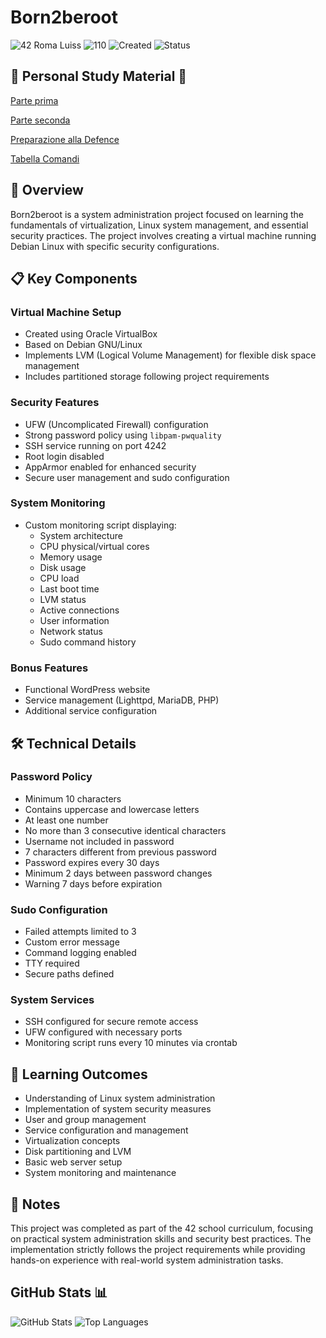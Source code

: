 # Born2beroot

![42 Roma Luiss](https://img.shields.io/badge/42-Roma_Luiss-green)
![110](https://img.shields.io/badge/Score-green)
![Created](https://img.shields.io/badge/Created-February_2025-blue)
![Status](https://img.shields.io/badge/Status-in_progress-violet)

## 📖 Personal Study Material 📖
[Parte prima](Prima_Parte.pdf)

[Parte seconda](Parte_Seconda.pdf)

[Preparazione alla Defence](Preparazione_Defence.pdf)

[Tabella Comandi](Tabella_Comandi.pdf)

## 🚀 Overview
Born2beroot is a system administration project focused on learning the fundamentals of virtualization, Linux system management, and essential security practices. The project involves creating a virtual machine running Debian Linux with specific security configurations.

## 📋 Key Components
### Virtual Machine Setup
- Created using Oracle VirtualBox
- Based on Debian GNU/Linux
- Implements LVM (Logical Volume Management) for flexible disk space management
- Includes partitioned storage following project requirements

### Security Features
- UFW (Uncomplicated Firewall) configuration
- Strong password policy using `libpam-pwquality`
- SSH service running on port 4242
- Root login disabled
- AppArmor enabled for enhanced security
- Secure user management and sudo configuration

### System Monitoring
- Custom monitoring script displaying:
  - System architecture
  - CPU physical/virtual cores
  - Memory usage
  - Disk usage
  - CPU load
  - Last boot time
  - LVM status
  - Active connections
  - User information
  - Network status
  - Sudo command history

### Bonus Features
- Functional WordPress website
- Service management (Lighttpd, MariaDB, PHP)
- Additional service configuration

## 🛠️ Technical Details

### Password Policy
- Minimum 10 characters
- Contains uppercase and lowercase letters
- At least one number
- No more than 3 consecutive identical characters
- Username not included in password
- 7 characters different from previous password
- Password expires every 30 days
- Minimum 2 days between password changes
- Warning 7 days before expiration

### Sudo Configuration
- Failed attempts limited to 3
- Custom error message
- Command logging enabled
- TTY required
- Secure paths defined

### System Services
- SSH configured for secure remote access
- UFW configured with necessary ports
- Monitoring script runs every 10 minutes via crontab

## 🎯 Learning Outcomes
- Understanding of Linux system administration
- Implementation of system security measures
- User and group management
- Service configuration and management
- Virtualization concepts
- Disk partitioning and LVM
- Basic web server setup
- System monitoring and maintenance

## 📝 Notes
This project was completed as part of the 42 school curriculum, focusing on practical system administration skills and security best practices. The implementation strictly follows the project requirements while providing hands-on experience with real-world system administration tasks.

## GitHub Stats 📊
![GitHub Stats](https://github-readme-stats.vercel.app/api?username=DevGabi98&show_icons=true&theme=radical)
![Top Languages](https://github-readme-stats.vercel.app/api/top-langs/?username=DevGabi98&layout=compact&theme=radical)
